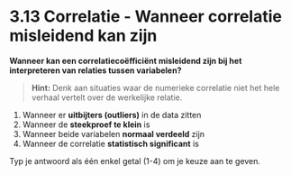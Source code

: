 # 3.13 Correlatie - Wanneer correlatie misleidend kan zijn

**Wanneer kan een correlatiecoëfficiënt misleidend zijn bij het interpreteren van relaties tussen variabelen?**

> **Hint:** Denk aan situaties waar de numerieke correlatie niet het hele verhaal vertelt over de werkelijke relatie.

1. Wanneer er **uitbijters (outliers)** in de data zitten
2. Wanneer de **steekproef te klein** is
3. Wanneer beide variabelen **normaal verdeeld** zijn
4. Wanneer de correlatie **statistisch significant** is

Typ je antwoord als één enkel getal (1-4) om je keuze aan te geven.